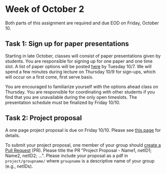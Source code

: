 # Week of October 2
Both parts of this assignment are required and due EOD on Friday, October 10.

## Task 1: Sign up for paper presentations

Starting in late October, classes will consist of paper presentations given by students.
You are responsible for signing up for one paper and one time slot. 
A list of paper options will be posted [here](https://github.com/ml-feedback-sys/materials-f25/blob/main/presentation.md) by Tuesday 10/7.
We will spend a few minutes during lecture on Thursday 10/9 for sign-ups, which will occur on a first come, first serve basis.

You are encouraged to familiarize yourself with the options ahead class on Thursday.
You are responsible for coordinating with other students if you find that you are unavailable during the only open timeslots.
The presentation schedule must be finalized by Friday 10/10.

## Task 2: Project proposal

A one page project proposal is due on Friday 10/10.
Please see [this page](https://github.com/ml-feedback-sys/materials-f25/blob/main/project.md#proposal) for details.

To submit your project proposal, one member of your group should [create a Pull Request](https://docs.github.com/en/pull-requests/collaborating-with-pull-requests/proposing-changes-to-your-work-with-pull-requests/creating-a-pull-request-from-a-fork) (PR).
Please title the PR "Project Proposal - Name1, netID1; Name2, netID2; ...".
Please include your proposal as a pdf in `project/groupname/` where `groupname` is a descriptive name of your group (e.g., netIDs).
